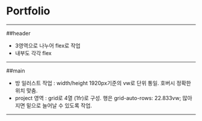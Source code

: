 # Portfolio
******

##header
* 3영역으로 나누어 flex로 작업
* 내부도 각각 flex
*****

##main
* 방 일러스트 작업 : width/height 1920px기준의 vw로 단위 통일. 호버시 정확한 위치 맞춤.
* project 영역 : grid로 4열 (1fr)로 구성. 행은 grid-auto-rows: 22.833vw; 많아지면 밑으로 늘어날 수 있도록 작업.
*****

